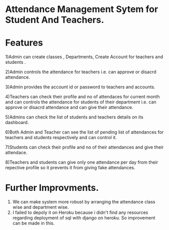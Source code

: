 # Attendance Management Sytem for Student And Teachers.

# Features
1)Admin can create classes , Departments, Create Account for teachers and students .

2)Admin controls the attendance for teachers i.e. can approve or disacrd attendance.

3)Admin provides the account id or password to teachers and accounts.

4)Teachers can check their profile and no of attendaces for current month and can controls the attendance for students of their department i.e. can approve or disacrd attendance
  and can give their attendance.
  
5)Admins can check the list of students and teachers details on its dashboard.

6)Both Admin and Teacher can see the list of pending list of attendances for teachers and students respectively and can control it.

7)Students can check their profile and no of their attendances and give their attendace.

8)Teachers and students can give only one attendance per day from their repective profile so it prevents it from giving fake attendances.

# Further Improvments.
1) We can make system more robust by arranging the attendance class wise and department wise.
2) I failed to depoly it on Heroku because i didn't find any resources regarding deployment of sql with django on heroku. So improvement can be made in this.

